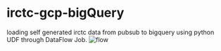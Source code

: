 # irctc-gcp-bigQuery
loading self generated irctc data from pubsub to bigquery using python UDF through DataFlow Job.
![flow](https://github.com/user-attachments/assets/c49a44ef-1971-4f69-a3b7-940b7d85f721)
